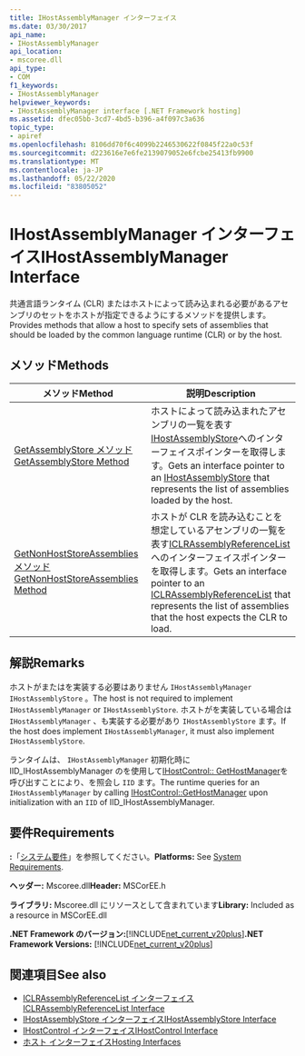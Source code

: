 ```yaml
---
title: IHostAssemblyManager インターフェイス
ms.date: 03/30/2017
api_name:
- IHostAssemblyManager
api_location:
- mscoree.dll
api_type:
- COM
f1_keywords:
- IHostAssemblyManager
helpviewer_keywords:
- IHostAssemblyManager interface [.NET Framework hosting]
ms.assetid: dfec05bb-3cd7-4bd5-b396-a4f097c3a636
topic_type:
- apiref
ms.openlocfilehash: 8106dd70f6c4099b2246530622f0845f22a0c53f
ms.sourcegitcommit: d223616e7e6fe2139079052e6fcbe25413fb9900
ms.translationtype: MT
ms.contentlocale: ja-JP
ms.lasthandoff: 05/22/2020
ms.locfileid: "83805052"
---
```

# <a name="ihostassemblymanager-interface"></a><span data-ttu-id="88e34-102">IHostAssemblyManager インターフェイス</span><span class="sxs-lookup"><span data-stu-id="88e34-102">IHostAssemblyManager Interface</span></span>
<span data-ttu-id="88e34-103">共通言語ランタイム (CLR) またはホストによって読み込まれる必要があるアセンブリのセットをホストが指定できるようにするメソッドを提供します。</span><span class="sxs-lookup"><span data-stu-id="88e34-103">Provides methods that allow a host to specify sets of assemblies that should be loaded by the common language runtime (CLR) or by the host.</span></span>  
  
## <a name="methods"></a><span data-ttu-id="88e34-104">メソッド</span><span class="sxs-lookup"><span data-stu-id="88e34-104">Methods</span></span>  
  
|<span data-ttu-id="88e34-105">メソッド</span><span class="sxs-lookup"><span data-stu-id="88e34-105">Method</span></span>|<span data-ttu-id="88e34-106">説明</span><span class="sxs-lookup"><span data-stu-id="88e34-106">Description</span></span>|  
|------------|-----------------|  
|[<span data-ttu-id="88e34-107">GetAssemblyStore メソッド</span><span class="sxs-lookup"><span data-stu-id="88e34-107">GetAssemblyStore Method</span></span>](../../../../docs/framework/unmanaged-api/hosting/ihostassemblymanager-getassemblystore-method.md)|<span data-ttu-id="88e34-108">ホストによって読み込まれたアセンブリの一覧を表す[IHostAssemblyStore](ihostassemblystore-interface.md)へのインターフェイスポインターを取得します。</span><span class="sxs-lookup"><span data-stu-id="88e34-108">Gets an interface pointer to an [IHostAssemblyStore](ihostassemblystore-interface.md) that represents the list of assemblies loaded by the host.</span></span>|  
|[<span data-ttu-id="88e34-109">GetNonHostStoreAssemblies メソッド</span><span class="sxs-lookup"><span data-stu-id="88e34-109">GetNonHostStoreAssemblies Method</span></span>](../../../../docs/framework/unmanaged-api/hosting/ihostassemblymanager-getnonhoststoreassemblies-method.md)|<span data-ttu-id="88e34-110">ホストが CLR を読み込むことを想定しているアセンブリの一覧を表す[ICLRAssemblyReferenceList](iclrassemblyreferencelist-interface.md)へのインターフェイスポインターを取得します。</span><span class="sxs-lookup"><span data-stu-id="88e34-110">Gets an interface pointer to an [ICLRAssemblyReferenceList](iclrassemblyreferencelist-interface.md) that represents the list of assemblies that the host expects the CLR to load.</span></span>|  
  
## <a name="remarks"></a><span data-ttu-id="88e34-111">解説</span><span class="sxs-lookup"><span data-stu-id="88e34-111">Remarks</span></span>  
 <span data-ttu-id="88e34-112">ホストがまたはを実装する必要はありません `IHostAssemblyManager` `IHostAssemblyStore` 。</span><span class="sxs-lookup"><span data-stu-id="88e34-112">The host is not required to implement `IHostAssemblyManager` or `IHostAssemblyStore`.</span></span> <span data-ttu-id="88e34-113">ホストがを実装している場合は `IHostAssemblyManager` 、も実装する必要があり `IHostAssemblyStore` ます。</span><span class="sxs-lookup"><span data-stu-id="88e34-113">If the host does implement `IHostAssemblyManager`, it must also implement `IHostAssemblyStore`.</span></span>  
  
 <span data-ttu-id="88e34-114">ランタイムは、 `IHostAssemblyManager` 初期化時に IID_IHostAssemblyManager のを使用して[IHostControl:: GetHostManager](ihostcontrol-gethostmanager-method.md)を呼び出すことにより、を照会し `IID` ます。</span><span class="sxs-lookup"><span data-stu-id="88e34-114">The runtime queries for an `IHostAssemblyManager` by calling [IHostControl::GetHostManager](ihostcontrol-gethostmanager-method.md) upon initialization with an `IID` of IID_IHostAssemblyManager.</span></span>  
  
## <a name="requirements"></a><span data-ttu-id="88e34-115">要件</span><span class="sxs-lookup"><span data-stu-id="88e34-115">Requirements</span></span>  
 <span data-ttu-id="88e34-116">**:**「[システム要件](../../get-started/system-requirements.md)」を参照してください。</span><span class="sxs-lookup"><span data-stu-id="88e34-116">**Platforms:** See [System Requirements](../../get-started/system-requirements.md).</span></span>  
  
 <span data-ttu-id="88e34-117">**ヘッダー:** Mscoree.dll</span><span class="sxs-lookup"><span data-stu-id="88e34-117">**Header:** MSCorEE.h</span></span>  
  
 <span data-ttu-id="88e34-118">**ライブラリ:** Mscoree.dll にリソースとして含まれています</span><span class="sxs-lookup"><span data-stu-id="88e34-118">**Library:** Included as a resource in MSCorEE.dll</span></span>  
  
 <span data-ttu-id="88e34-119">**.NET Framework のバージョン:**[!INCLUDE[net_current_v20plus](../../../../includes/net-current-v20plus-md.md)]</span><span class="sxs-lookup"><span data-stu-id="88e34-119">**.NET Framework Versions:** [!INCLUDE[net_current_v20plus](../../../../includes/net-current-v20plus-md.md)]</span></span>  
  
## <a name="see-also"></a><span data-ttu-id="88e34-120">関連項目</span><span class="sxs-lookup"><span data-stu-id="88e34-120">See also</span></span>

- [<span data-ttu-id="88e34-121">ICLRAssemblyReferenceList インターフェイス</span><span class="sxs-lookup"><span data-stu-id="88e34-121">ICLRAssemblyReferenceList Interface</span></span>](iclrassemblyreferencelist-interface.md)
- [<span data-ttu-id="88e34-122">IHostAssemblyStore インターフェイス</span><span class="sxs-lookup"><span data-stu-id="88e34-122">IHostAssemblyStore Interface</span></span>](ihostassemblystore-interface.md)
- [<span data-ttu-id="88e34-123">IHostControl インターフェイス</span><span class="sxs-lookup"><span data-stu-id="88e34-123">IHostControl Interface</span></span>](ihostcontrol-interface.md)
- [<span data-ttu-id="88e34-124">ホスト インターフェイス</span><span class="sxs-lookup"><span data-stu-id="88e34-124">Hosting Interfaces</span></span>](hosting-interfaces.md)

